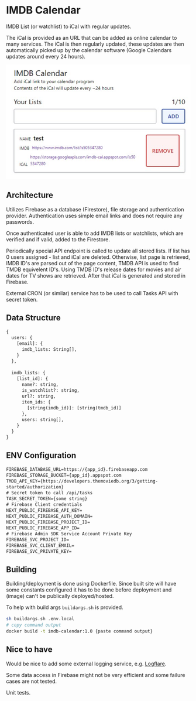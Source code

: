 # IMDB Calendar

IMDB List (or watchlist) to iCal with regular updates.

The iCal is provided as an URL that can be added as online calendar to many services. The iCal is then regularly updated, these updates are then automatically picked up by the calendar software (Google Calendars updates around every 24 hours).

![App](/main.jpg 'Screenshot')

## Architecture

Utilizes Firebase as a database (Firestore), file storage and authentication provider. Authentication uses simple email links and does not require any passwords.

Once authenticated user is able to add IMDB lists or watchlists, which are verified and if valid, added to the Firestore.

Periodically special API endpoint is called to update all stored lists. If list has 0 users assigned - list and iCal are deleted. Otherwise, list page is retrieved, IMDB ID's are parsed out of the page content, TMDB API is used to find TMDB equivelent ID's. Using TMDB ID's release dates for movies and air dates for TV shows are retrieved. After that iCal is generated and stored in Firebase.

External CRON (or similar) service has to be used to call Tasks API with secret token.

## Data Structure

```
{
  users: {
    [email]: {
      imdb_lists: String[],
    }
  },

  imdb_lists: {
    [list_id]: {
      name?: string,
      is_watchlist?: string,
      url?: string,
      item_ids: {
        [string(imdb_id)]: [string(tmdb_id)]
      },
      users: string[],
    }
  }
}
```

## ENV Configuration

```
FIREBASE_DATABASE_URL=https://{app_id}.firebaseapp.com
FIREBASE_STORAGE_BUCKET={app_id}.appspot.com
TMDB_API_KEY={https://developers.themoviedb.org/3/getting-started/authorization}
# Secret token to call /api/tasks
TASK_SECRET_TOKEN={some string}
# Firebase Client credentials
NEXT_PUBLIC_FIREBASE_API_KEY=
NEXT_PUBLIC_FIREBASE_AUTH_DOMAIN=
NEXT_PUBLIC_FIREBASE_PROJECT_ID=
NEXT_PUBLIC_FIREBASE_APP_ID=
# Firebase Admin SDK Service Account Private Key
FIREBASE_SVC_PROJECT_ID=
FIREBASE_SVC_CLIENT_EMAIL=
FIREBASE_SVC_PRIVATE_KEY=
```

## Building

Building/deployment is done using Dockerfile. Since built site will have some constants configured it has to be done before deployment and (image) can't be publically deployed/hosted.

To help with build args `buildargs.sh` is provided.

```sh
sh buildargs.sh .env.local
# copy command output
docker build -t imdb-calendar:1.0 {paste command output}
```

## Nice to have

Would be nice to add some external logging service, e.g. [Logflare](https://logflare.app/).

Some data access in Firebase might not be very efficient and some failure cases are not tested.

Unit tests.
